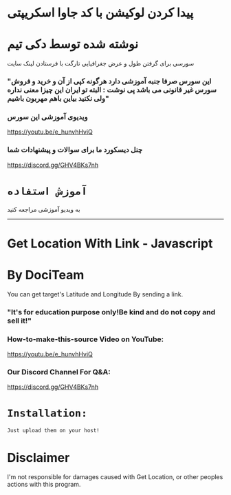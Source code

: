 # پیدا کردن لوکیشن با کد جاوا اسکریپتی

# نوشته شده توسط دکی تیم

سورسی برای گرفتن طول و عرض جغرافیایی تارگت با فرستادن لینک سایت

### "این سورس صرفا جنبه آموزشی دارد هرگونه کپی از آن و خرید و فروش سورس غیر قانونی می باشد پی نوشت : البته تو ایران این چیزا معنی نداره ولی نکنید بیاین باهم مهربون باشیم"

### ویدیوی آموزشی این سورس

https://youtu.be/e_hunvhHviQ

### چنل دیسکورد ما برای سوالات و پیشنهادات شما

https://discord.gg/GHV4BKs7nh



# `آموزش استفاده`

به ویدیو آموزشی مراجعه کنید

---------------------------------------------------------------------------------------

# Get Location With Link - Javascript

# By DociTeam

You can get target's Latitude and Longitude By sending a link.

### "It's for education purpose only!Be kind and do not copy and sell it!"

### How-to-make-this-source Video on YouTube:

https://youtu.be/e_hunvhHviQ

### Our Discord Channel For Q&A:

https://discord.gg/GHV4BKs7nh



# `Installation:`

`Just upload them on your host!`


# **Disclaimer**

I'm not responsible for damages caused with Get Location, or other peoples actions with this program.


